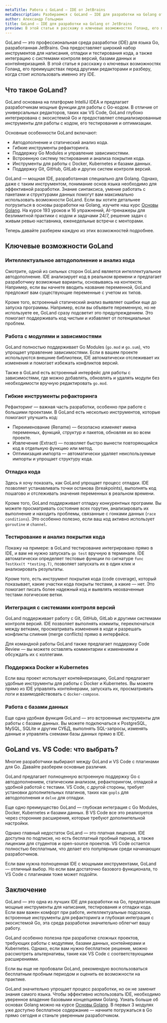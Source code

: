 ```yaml
---
metaTitle: Работа с GoLand — IDE от JetBrains
metaDescription: Разбираемся c GoLand — IDE для разработки на Golang от JetBrains
author: Александр Гольцман
title: GoLand — IDE для разработки на Golang от JetBrains
preview: В этой статье я расскажу о ключевых возможностях Голанд, его преимуществах перед другими редакторами и разберу, когда стоит использовать именно эту IDE
---
```


GoLand — это профессиональная среда разработки (IDE) для языка Go, разработанная JetBrains. Она предоставляет широкий набор инструментов для написания, отладки и тестирования кода, а также интеграцию с системами контроля версий, базами данных и контейнеризацией. В этой статье я расскажу о ключевых возможностях Голанд, его преимуществах перед другими редакторами и разберу, когда стоит использовать именно эту IDE.

## **Что такое GoLand?**

GoLand основана на платформе IntelliJ IDEA и предлагает разработчикам мощные функции для работы с Go-кодом. В отличие от универсальных редакторов, таких как VS Code, GoLand глубоко интегрирована с экосистемой Go и предоставляет специализированные инструменты для работы с кодом, его тестирования и оптимизации.

Основные особенности GoLand включают:

- Автодополнение и статический анализ кода.
- Гибкие инструменты рефакторинга.
- Поддержку Go Modules и управление зависимостями.
- Встроенную систему тестирования и анализа покрытия кода.
- Инструменты для работы с Docker, Kubernetes и базами данных.
- Поддержку Git, GitHub, GitLab и других систем контроля версий.

GoLand — мощная IDE, разработанная специально для Golang. Однако, даже с таким инструментом, понимание основ языка необходимо для эффективной разработки. Знание синтаксиса, умение работать с пакетами и структурами данных помогут вам максимально использовать возможности GoLand. Если вы хотите детальнее погрузиться в основы разработки на Golang, изучите наш курс [Основы Golang](https://purpleschool.ru/course/go-basics?utm_source=knowledgebase&utm_medium=text&utm_campaign=goland_ide_dlya_razrabotki_na_golang_ot_jetbrains). На курсе 193 уроков и 16 упражнений, AI-тренажеры для безлимитной практики с кодом и задачами 24/7, решение задач с живым ревью наставника, еженедельные встречи с менторами.

Теперь давайте разберем каждую из этих возможностей подробнее.

## **Ключевые возможности GoLand**

### **Интеллектуальное автодополнение и анализ кода**

Смотрите, одной из сильных сторон GoLand является интеллектуальное автодополнение. IDE анализирует код в реальном времени и предлагает разработчику возможные варианты, основываясь на контексте. Например, если вы начнете вводить название переменной, GoLand предложит вам существующие переменные с учетом их типов.

Кроме того, встроенный статический анализ выявляет ошибки еще до запуска программы. Например, если вы объявите переменную, но не используете ее, GoLand сразу подсветит это предупреждением. Это помогает поддерживать код чистым и избавляет от потенциальных проблем.

### **Работа с модулями и зависимостями**

GoLand полностью поддерживает Go Modules (`go.mod` и `go.sum`), что упрощает управление зависимостями. Если в вашем проекте используются внешние библиотеки, IDE автоматически отслеживает их изменения и помогает избежать конфликтов версий.

Также в GoLand есть встроенный интерфейс для работы с зависимостями, где можно добавлять, обновлять и удалять модули без необходимости вручную редактировать `go.mod`.

### **Гибкие инструменты рефакторинга**

Рефакторинг — важная часть разработки, особенно при работе с большими проектами. В GoLand есть несколько инструментов, которые помогают улучшить код:

- Переименование (Rename) — безопасно изменяет имена переменных, функций, структур и пакетов, обновляя их во всем проекте.
- Извлечение (Extract) — позволяет быстро вынести повторяющийся код в отдельную функцию или метод.
- Оптимизация импорта — автоматически удаляет неиспользуемые импорты и упрощает структуру кода.

### **Отладка кода**

Здесь я хочу показать, как GoLand упрощает процесс отладки. IDE позволяет устанавливать точки останова (breakpoints), выполнять код пошагово и отслеживать значения переменных в реальном времени.

Кроме того, GoLand поддерживает отладку конкурентных программ. Вы можете просматривать состояние всех горутин, анализировать их выполнение и находить проблемы, связанные с гонками данных (`race conditions`). Это особенно полезно, если ваш код активно использует `goroutine` и `channel`.

### **Тестирование и анализ покрытия кода**

Покажу на примере: в GoLand тестирование интегрировано прямо в IDE, и вам не нужно запускать `go test` вручную в терминале. IDE автоматически определяет тестовые функции по сигнатуре `func TestXxx(t *testing.T)`, позволяет запускать их в один клик и анализировать результаты.

Кроме того, есть инструмент покрытия кода (code coverage), который показывает, какие участки кода покрыты тестами, а какие — нет. Это помогает писать более надежный код и выявлять неохваченные тестами логические ветки.

### **Интеграция с системами контроля версий**

GoLand поддерживает работу с Git, GitHub, GitLab и другими системами контроля версий. IDE позволяет выполнять коммиты, переключаться между ветками, просматривать изменения в коде и разрешать конфликты слияния (merge conflicts) прямо в интерфейсе.

Для командной работы GoLand также предлагает поддержку Code Review — вы можете оставлять комментарии к изменениям и обсуждать их с коллегами.

### **Поддержка Docker и Kubernetes**

Если ваш проект использует контейнеризацию, GoLand предлагает удобные инструменты для работы с Docker и Kubernetes. Вы можете прямо из IDE управлять контейнерами, запускать их, просматривать логи и взаимодействовать с `docker-compose`.

### **Работа с базами данных**

Еще одна удобная функция GoLand — это встроенные инструменты для работы с базами данных. Вы можете подключаться к PostgreSQL, MySQL, SQLite и другим СУБД, выполнять SQL-запросы, изменять данные и управлять схемами базы данных прямо в IDE.

## **GoLand vs. VS Code: что выбрать?**

Многие разработчики выбирают между GoLand и VS Code с плагинами для Go. Давайте разберем основные различия.

GoLand предлагает полноценную встроенную поддержку Go с автодополнением, статическим анализом, рефакторингом, отладкой и удобной работой с тестами. VS Code, с другой стороны, требует установки дополнительных плагинов, таких как `gopls` для автодополнения и `delve` для отладки.

Еще одно преимущество GoLand — глубокая интеграция с Go Modules, Docker, Kubernetes и базами данных. В VS Code все это реализуется через сторонние расширения, которые требуют дополнительной настройки.

Однако главный недостаток GoLand — это платная лицензия. IDE доступна по подписке, но есть бесплатный пробный период, а также лицензии для студентов и open-source проектов. VS Code остается полностью бесплатным, что делает его популярным среди начинающих разработчиков.

Если вам нужна полноценная IDE с мощными инструментами, GoLand — отличный выбор. Но если вам достаточно базового функционала, то VS Code с плагинами тоже может подойти.

## **Заключение**

GoLand — это одна из лучших IDE для разработки на Go, предлагающая мощные инструменты для написания, тестирования и отладки кода. Если вам важен комфорт при работе, интеллектуальные подсказки, встроенные инструменты для рефакторинга и глубокая интеграция с экосистемой Go, эта среда разработки значительно облегчит вашу работу.

GoLand особенно полезна при разработке сложных проектов, требующих работы с модулями, базами данных, контейнерами и Kubernetes. Однако, если вам нужно бесплатное решение, можно рассмотреть альтернативы, такие как VS Code с соответствующими расширениями.

Если вы еще не пробовали GoLand, рекомендую воспользоваться бесплатным пробным периодом и оценить ее возможности на практике.

GoLand значительно упрощает процесс разработки, но он не заменит знания самого языка. Чтобы эффективно использовать IDE, необходимо уверенное владение базовыми концепциями Golang. Узнать больше об основах Golang можно на курсе [Основы Golang](https://purpleschool.ru/course/go-basics?utm_source=knowledgebase&utm_medium=text&utm_campaign=goland_ide_dlya_razrabotki_na_golang_ot_jetbrains). В первых 3 модулях уже доступно бесплатное содержание — начните погружаться в Go прямо сегодня и станьте уверенным разработчиком.
